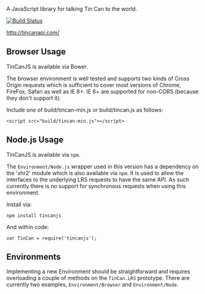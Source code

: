 A JavaScript library for talking Tin Can to the world.

[![Build Status](https://travis-ci.org/RusticiSoftware/TinCanJS.png)](https://travis-ci.org/RusticiSoftware/TinCanJS)

http://tincanapi.com/

Browser Usage
-------------

TinCanJS is available via Bower.

The browser environment is well tested and supports two kinds of Cross Origin requests which
is sufficient to cover most versions of Chrome, FireFox, Safari as well as IE 8+. IE 6+ are
supported for non-CORS (because they don't support it).

Include *one* of build/tincan-min.js or build/tincan.js as follows:

    <script src="build/tincan-min.js"></script>

Node.js Usage
-------------

TinCanJS is available via `npm`.

The `Environment/Node.js` wrapper used in this version has a dependency on the 'xhr2' module
which is also available via `npm`. It is used to allow the interfaces to the underlying LRS
requests to have the same API. As such currently there is no support for synchronous requests
when using this environment.

Install via:

    npm install tincanjs

And within code:

    var TinCan = require('tincanjs');

Environments
------------

Implementing a new Environment should be straightforward and requires overloading a couple
of methods on the `TinCan.LRS` prototype. There are currently two examples, `Environment/Browser`
and `Environment/Node`.
